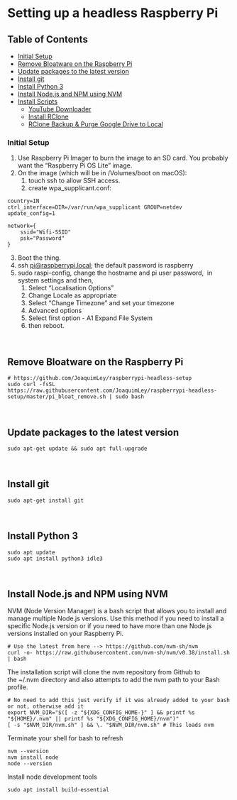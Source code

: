 # Setting up a headless Raspberry Pi

## Table of Contents  
* [Initial Setup](#setting-up-a-headless-raspberry-pi)  
* [Remove Bloatware on the Raspberry Pi](#remove-bloatware-on-the-raspberry-pi)  
* [Update packages to the latest version](https://github.com/wadhwakamal/headless-raspberrypi#update-packages-to-the-latest-version)  
* [Install git](https://github.com/wadhwakamal/headless-raspberrypi#install-git)  
* [Install Python 3](https://github.com/wadhwakamal/headless-raspberrypi#install-python-3)  
* [Install Node.js and NPM using NVM](https://github.com/wadhwakamal/headless-raspberrypi#install-nodejs-and-npm-using-nvm)  
* [Install Scripts](https://github.com/wadhwakamal/headless-raspberrypi/blob/main/scripts/Scripts.md)  
	* [YouTube Downloader](https://github.com/wadhwakamal/headless-raspberrypi/blob/main/scripts/Scripts.md#install-youtube-downloader)
	* [Install RClone](https://github.com/wadhwakamal/headless-raspberrypi/blob/main/scripts/Scripts.md#install-rclone)
	* [RClone Backup & Purge Google Drive to Local](https://github.com/wadhwakamal/headless-raspberrypi/blob/main/scripts/Scripts.md#rclone-backup--purge-google-drive-to-local)

### Initial Setup

1. Use Raspberry Pi Imager to burn the image to an SD card. You probably want the “Raspberry Pi OS Lite” image.
2. On the image (which will be in /Volumes/boot on macOS):
	1. touch ssh to allow SSH access.
	2. create wpa_supplicant.conf:


```
country=IN
ctrl_interface=DIR=/var/run/wpa_supplicant GROUP=netdev
update_config=1

network={
    ssid="Wifi-SSID"
    psk="Password"
}
```

3. Boot the thing.
4. ssh pi@raspberrypi.local; the default password is raspberry
5. sudo raspi-config, change the hostname and pi user password,  in system settings and then,
	1. Select “Localisation Options”
	2. Change Locale as appropriate
	3. Select “Change Timezone” and set your timezone
	4. Advanced options
	5. Select first option - A1 Expand File System
	6. then reboot.

<br/>

## Remove Bloatware on the Raspberry Pi
```
# https://github.com/JoaquimLey/raspberrypi-headless-setup
sudo curl -fsSL https://raw.githubusercontent.com/JoaquimLey/raspberrypi-headless-setup/master/pi_bloat_remove.sh | sudo bash
```

<br/>

## Update packages to the latest version
`sudo apt-get update && sudo apt full-upgrade`

<br/>

## Install git
`sudo apt-get install git`

<br/>

## Install Python 3
```
sudo apt update
sudo apt install python3 idle3
```
<br/>

## Install Node.js and NPM using NVM

NVM (Node Version Manager) is a bash script that allows you to install and manage multiple Node.js versions. Use this method if you need to install a specific Node.js version or if you need to have more than one Node.js versions installed on your Raspberry Pi.

```
# Use the latest from here --> https://github.com/nvm-sh/nvm
curl -o- https://raw.githubusercontent.com/nvm-sh/nvm/v0.38/install.sh | bash
```

The installation script will clone the nvm repository from Github to the ~/.nvm directory and also attempts to add the nvm path to your Bash profile.

```
# No need to add this just verify if it was already added to your bash or not, otherwise add it
export NVM_DIR="$([ -z "${XDG_CONFIG_HOME-}" ] && printf %s "${HOME}/.nvm" || printf %s "${XDG_CONFIG_HOME}/nvm")"
[ -s "$NVM_DIR/nvm.sh" ] && \. "$NVM_DIR/nvm.sh" # This loads nvm
```

Terminate your shell for bash to refresh

```
nvm --version
nvm install node
node --version
```


Install node development tools 

```
sudo apt install build-essential
```
